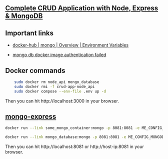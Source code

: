 ## [Complete CRUD Application with Node, Express & MongoDB](https://www.youtube.com/watch?v=W1Kttu53qTg)

## Important links
- [docker-hub | mongo | Overview | Environment Variables](https://hub.docker.com/_/mongo)

- [mongo db docker image authentication failed](https://stackoverflow.com/questions/60394290/mongo-db-docker-image-authentication-failed)


## Docker commands
```sh
    sudo docker rm node_api mongo_database
    sudo docker rmi -f crud-app-node_api
    sudo docker compose --env-file .env up -d
```
Then you can hit http://localhost:3000 in your browser.

## [mongo-express](https://github.com/mongo-express/mongo-express-docker)
```sh
docker run --link some_mongo_container:mongo -p 8081:8081 -e ME_CONFIG_MONGODB_URL="mongodb://some_mongo_container:27017" --net myapp_default mongo-express

docker run --link mongo_database:mongo -p 8081:8081 -e ME_CONFIG_MONGODB_URL="mongodb://mongo_database:27017" --net crud-app_default mongo-express
```

Then you can hit http://localhost:8081 or http://host-ip:8081 in your browser.
